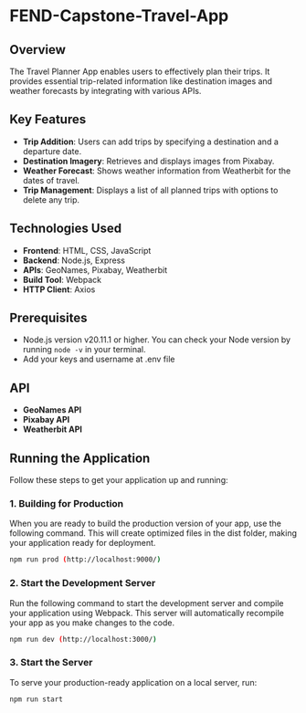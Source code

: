 # FEND-Capstone-Travel-App

## Overview

The Travel Planner App enables users to effectively plan their trips. It provides essential trip-related information like destination images and weather forecasts by integrating with various APIs.

## Key Features

- **Trip Addition**: Users can add trips by specifying a destination and a departure date.
- **Destination Imagery**: Retrieves and displays images from Pixabay.
- **Weather Forecast**: Shows weather information from Weatherbit for the dates of travel.
- **Trip Management**: Displays a list of all planned trips with options to delete any trip.

## Technologies Used

- **Frontend**: HTML, CSS, JavaScript
- **Backend**: Node.js, Express
- **APIs**: GeoNames, Pixabay, Weatherbit
- **Build Tool**: Webpack
- **HTTP Client**: Axios

## Prerequisites
- Node.js version v20.11.1 or higher. You can check your Node version by running `node -v` in your terminal.
- Add your keys and username at .env file

## API

- **GeoNames API**
- **Pixabay API**
- **Weatherbit API**

## Running the Application

Follow these steps to get your application up and running:

### 1. Building for Production

When you are ready to build the production version of your app, use the following command. This will create optimized files in the dist folder, making your application ready for deployment.

```bash
npm run prod (http://localhost:9000/)
```

### 2. Start the Development Server

Run the following command to start the development server and compile your application using Webpack. This server will automatically recompile your app as you make changes to the code.

```bash
npm run dev (http://localhost:3000/)
```



### 3. Start the Server

To serve your production-ready application on a local server, run:

```bash
npm run start
```
